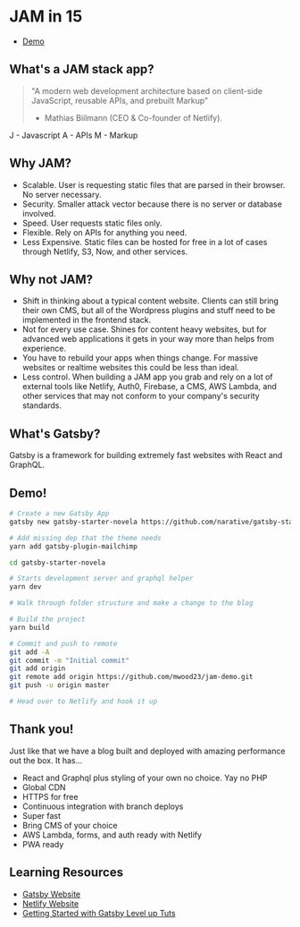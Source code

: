 # JAM in 15

- [Demo](https://jam-demo-meetup.netlify.com/)

## What's a JAM stack app?

> "A modern web development architecture based on client-side JavaScript, reusable APIs, and prebuilt Markup"
>
> - Mathias Biilmann (CEO & Co-founder of Netlify).

J - Javascript
A - APIs
M - Markup

## Why JAM?

- Scalable. User is requesting static files that are parsed in their browser. No server necessary.
- Security. Smaller attack vector because there is no server or database involved.
- Speed. User requests static files only.
- Flexible. Rely on APIs for anything you need.
- Less Expensive. Static files can be hosted for free in a lot of cases through Netlify, S3, Now, and other services.

## Why not JAM?

- Shift in thinking about a typical content website. Clients can still bring their own CMS, but all of the Wordpress plugins and stuff need to be implemented in the frontend stack.
- Not for every use case. Shines for content heavy websites, but for advanced web applications it gets in your way more than helps from experience.
- You have to rebuild your apps when things change. For massive websites or realtime websites this could be less than ideal.
- Less control. When building a JAM app you grab and rely on a lot of external tools like Netlify, Auth0, Firebase, a CMS, AWS Lambda, and other services that may not conform to your company's security standards.

## What's Gatsby?

Gatsby is a framework for building extremely fast websites with React and GraphQL.

## Demo!

```sh
# Create a new Gatsby App
gatsby new gatsby-starter-novela https://github.com/narative/gatsby-starter-novela

# Add missing dep that the theme needs
yarn add gatsby-plugin-mailchimp

cd gatsby-starter-novela

# Starts development server and graphql helper
yarn dev

# Walk through folder structure and make a change to the blog

# Build the project
yarn build

# Commit and push to remote
git add -A
git commit -m "Initial commit"
git add origin
git remote add origin https://github.com/mwood23/jam-demo.git
git push -u origin master

# Head over to Netlify and hook it up
```

## Thank you!

Just like that we have a blog built and deployed with amazing performance out the box. It has...

- React and Graphql plus styling of your own no choice. Yay no PHP
- Global CDN
- HTTPS for free
- Continuous integration with branch deploys
- Super fast
- Bring CMS of your choice
- AWS Lambda, forms, and auth ready with Netlify
- PWA ready

## Learning Resources

- [Gatsby Website](https://www.gatsbyjs.org/)
- [Netlify Website](https://www.netlify.com/)
- [Getting Started with Gatsby Level up Tuts](https://www.youtube.com/watch?v=b2H7fWhQcdE)

